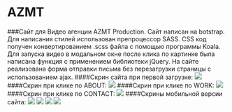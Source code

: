 # AZMT
###Сайт для Видео агенции AZMT Production. 
Сайт написан на botstrap. Для написания стилей использован препроцессор SASS. CSS код получен конвертированием .scss файла с помощью программы Koala.
Для запуска видео в модальном окне после клика по картинке была написана функция с применением библиотеки jQuery. 
На сайте реализована форма отправки письма без перезагрузки страницы с использованием ajax.
####Скрин сайта при первой загрузке:
![](https://github.com/mrvershynin/AZMT/blob/master/sourses/Screen%20Shot%202017-01-18%20at%201.09.24%20AM%20copy.jpg)
####Скрин при клике по ABOUT:
![](https://github.com/mrvershynin/AZMT/blob/master/sourses/Screen%20Shot%202017-01-18%20at%201.09.36%20AM.jpg)
####Скрин при клике по WORK:
![](https://github.com/mrvershynin/AZMT/blob/master/sourses/Screen%20Shot%202017-01-18%20at%201.09.56%20AM%20copy.jpg)
####Скрин при клике по СONTACT:
![](https://github.com/mrvershynin/AZMT/blob/master/sourses/Screen%20Shot%202017-01-18%20at%201.10.01%20AM.jpg)
####Скрины мобильной версии сайта: 
![](https://github.com/mrvershynin/AZMT/blob/master/sourses/Screen%20Shot%202017-01-18%20at%201.11.54%20AM.jpg)
![](https://github.com/mrvershynin/AZMT/blob/master/sourses/Screen%20Shot%202017-01-18%20at%201.12.00%20AM.jpg)
![](https://github.com/mrvershynin/AZMT/blob/master/sourses/Screen%20Shot%202017-01-18%20at%201.12.07%20AM.jpg)
![](https://github.com/mrvershynin/AZMT/blob/master/sourses/Screen%20Shot%202017-01-18%20at%201.30.19%20AM.jpg)
